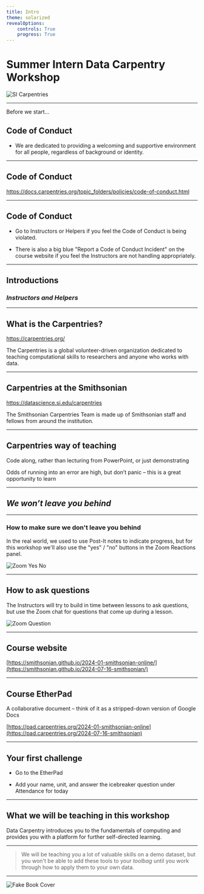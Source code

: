 ```yaml
---
title: Intro
theme: solarized
revealOptions:
    controls: True
    progress: True
---
```



# Summer Intern Data Carpentry Workshop

![SI Carpentries](images/si_carpentries.png)

---

Before we start...

## Code of Conduct

* We are dedicated to providing a welcoming and supportive environment for all people, regardless of background or identity.

---

## Code of Conduct

https://docs.carpentries.org/topic_folders/policies/code-of-conduct.html

---

## Code of Conduct

* Go to Instructors or Helpers if you feel the Code of Conduct is being violated.

* There is also a big blue "Report a Code of Conduct Incident" on the course website if you feel the Instructors are not handling appropriately.

---

## Introductions

### *Instructors and Helpers*

---

## What is the Carpentries?

https://carpentries.org/

The Carpentries is a global volunteer-driven organization dedicated to teaching computational skills to researchers and anyone who works with data.

---

## Carpentries at the Smithsonian

https://datascience.si.edu/carpentries

The Smithsonian Carpentries Team is made up of Smithsonian staff and fellows from around the institution.

---

## Carpentries way of teaching

Code along, rather than lecturing from PowerPoint, or just demonstrating

Odds of running into an error are high, but don’t panic – this is a great opportunity to learn

---

## ***We won’t leave you behind***

---

### How to make sure we don't leave you behind

In the real world, we used to use Post-It notes to indicate progress, but for this workshop we'll also use the "yes" / "no" buttons in the Zoom Reactions panel.

![Zoom Yes No](images/zoom_screenshot.png)

---

## How to ask questions

The Instructors will try to build in time between lessons to ask questions, but use the Zoom chat for questions that come up during a lesson.

![Zoom Question](images/zoom_chat.png)

---

## Course website

[https://smithsonian.github.io/2024-01-smithsonian-online/](https://smithsonian.github.io/2024-07-16-smithsonian/)

---

## Course EtherPad

A collaborative document – think of it as a stripped-down version of Google Docs

[https://pad.carpentries.org/2024-01-smithsonian-online](https://pad.carpentries.org/2024-07-16-smithsonian)

---

## Your first challenge

* Go to the EtherPad

* Add your name, unit, and answer the icebreaker question under Attendance for today

---

## What we will be teaching in this workshop

Data Carpentry introduces you to the fundamentals of computing and provides you with a platform for further self-directed learning.

---

> We will be teaching you a lot of valuable skills on a demo dataset, but you won't be able to add these tools to your *toolbag* until you work through how to apply them to your own data.

---

![Fake Book Cover](images/changing_stuff.jpg)
